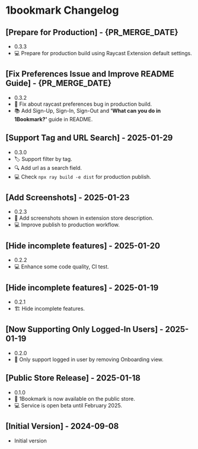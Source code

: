 # 1bookmark Changelog

## [Prepare for Production] - {PR_MERGE_DATE}

- 0.3.3
- 💻 Prepare for production build using Raycast Extension default settings.

## [Fix Preferences Issue and Improve README Guide] - {PR_MERGE_DATE}

- 0.3.2
- 🐛 Fix about raycast preferences bug in production build.
- 📚 Add Sign-Up, Sign-In, Sign-Out and **'What can you do in 1Bookmark?'** guide in README.

## [Support Tag and URL Search] - 2025-01-29

- 0.3.0
- 🏷️ Support filter by tag.
- 🔍 Add url as a search field.
- 💻 Check `npx ray build -e dist` for production publish.

## [Add Screenshots] - 2025-01-23

- 0.2.3
- 📸 Add screenshots shown in extension store description.
- 💻 Improve publish to production workflow.

## [Hide incomplete features] - 2025-01-20

- 0.2.2
- 💻 Enhance some code quality, CI test.

## [Hide incomplete features] - 2025-01-19

- 0.2.1
- 🏗️ Hide incomplete features.

## [Now Supporting Only Logged-In Users] - 2025-01-19

- 0.2.0
- 👤 Only support logged in user by removing Onboarding view.

## [Public Store Release] - 2025-01-18

- 0.1.0
- 🎉 1Bookmark is now available on the public store.
- 💻 Service is open beta until February 2025.

## [Initial Version] - 2024-09-08

- Initial version
